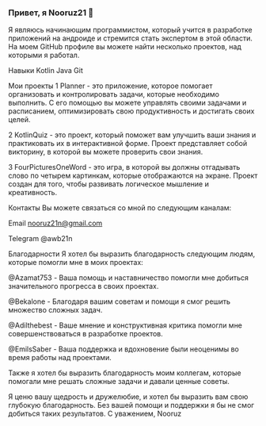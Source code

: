 ### Привет, я Nooruz21 👋
Я являюсь начинающим программистом, который учится в разработке приложений на андроиде и стремится стать экспертом в этой области. На моем GitHub профиле вы можете найти несколько проектов, над которыми я работал.

Навыки
Kotlin
Java
Git

Мои проекты
1 Planner  - это приложение, которое помогает организовать и контролировать задачи, которые необходимо выполнить. С его помощью вы можете управлять своими задачами и расписанием, оптимизировать свою продуктивность и достигать своих целей.

2 KotlinQuiz - это проект, который поможет вам улучшить ваши знания  и практиковать их в интерактивной форме. Проект представляет собой викторину, в которой вы можете проверить свои знания.

3 FourPicturesOneWord - это игра, в которой вы должны отгадывать слово по четырем картинкам, которые отображаются на экране. Проект создан для того, чтобы развивать логическое мышление и креативность.

Контакты
Вы можете связаться со мной по следующим каналам:

Email nooruz21n@gmail.com

Telegram @awb21n

Благодарности
Я хотел бы выразить благодарность следующим людям, которые помогли мне в моих проектах:
 
@Azamat753 - Ваша помощь и наставничество помогли мне добиться значительного прогресса в своих проектах.

@Bekalone -  Благодаря вашим советам и помощи я смог решить множество сложных задач.

@Adilthebest -  Ваше мнение и конструктивная критика помогли мне совершенствоваться в разработке проектов.

@EmilsSaber - Ваша поддержка и вдохновение были неоценимы во время работы над проектами.

Также я хотел бы выразить благодарность моим коллегам, которые помогали мне решать сложные задачи и давали ценные советы.

Я ценю вашу щедрость и дружелюбие, и хотел бы выразить вам свою глубокую благодарность. Без вашей помощи и поддержки я бы не смог добиться таких результатов.
С уважением,
Nooruz


